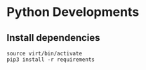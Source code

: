 # Python Developments

## Install dependencies

    source virt/bin/activate
    pip3 install -r requirements